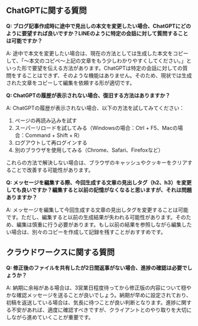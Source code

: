 ## ChatGPTに関する質問

**Q: ブログ記事作成時に途中で見出しの本文を変更したい場合、ChatGPTにどのように要望すれば良いですか？LINEのように特定の会話に対して質問することは可能ですか？**

A: 途中で本文を変更したい場合は、現在の方法としては生成した本文をコピーして、「〜本文のコピペ〜上記の文章をもう少しわかりやすくしてください。」といった形で要望を伝える方法があります。ChatGPTは特定の会話に対しての質問をすることはできず、そのような機能はありません。そのため、現状では生成された文章をコピーして編集を依頼する形が適切です。

**Q: ChatGPTの履歴が表示されない場合、復旧する方法はありますか？**

A: ChatGPTの履歴が表示されない場合、以下の方法を試してみてください：
1. ページの再読み込みを試す
2. スーパーリロードを試してみる（Windowsの場合：Ctrl + F5、Macの場合：Command + Shift + R）
3. ログアウトして再ログインする
4. 別のブラウザを使用してみる（Chrome、Safari、Firefoxなど）

これらの方法で解決しない場合は、ブラウザのキャッシュやクッキーをクリアすることで改善する可能性があります。

**Q: メッセージを編集する際、今回生成する文章の見出しタグ（h2、h3）を変更しても良いですか？編集すると以前の記憶がなくなると思いますが、それは問題ありますか？**

A: メッセージを編集して今回生成する文章の見出しタグを変更することは可能です。ただし、編集すると以前の生成結果が失われる可能性があります。そのため、編集は慎重に行う必要があります。もし以前の結果を参照しながら編集したい場合は、別々のコピーを作成して記録を残すことがおすすめです。

## クラウドワークスに関する質問

**Q: 修正後のファイルを共有したが2日間返事がない場合、進捗の確認は必要でしょうか？**

A: 納期に余裕がある場合は、3営業日程度待ってから修正版の内容について穏やかな確認メッセージを送ることが良いでしょう。納期が早めに設定されており、初稿を返送している場合は、気長に待つことが良い判断となります。進捗に関する不安があれば、適度に確認すべきですが、クライアントとのやり取りを大切にしながら進めていくことが重要です。
